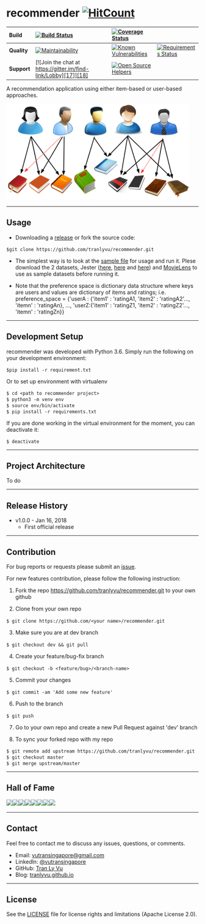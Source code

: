 # **recommender** [![HitCount][1]][2] 

[1]: http://hits.dwyl.io/tranlyvu/recommender.svg
[2]: http://hits.dwyl.io/tranlyvu/recommender

| Build | [![Build Status][3]][4] | [![Coverage Status][5]][6] | | 
| :--- | :--- | :---  | :--- |
| **Quality** | [![Maintainability][13]][14] | [![Known Vulnerabilities][15]][16] | [![Requirements Status][19]][20] |
| **Support** | [![Join the chat at https://gitter.im/find-link/Lobby][17]][18] | [![Open Source Helpers][7]][8] |  |

[3]: https://travis-ci.org/tranlyvu/recommender.svg?branch=dev
[4]: https://travis-ci.org/tranlyvu/recommender
[5]:https://coveralls.io/repos/github/tranlyvu/recommender/badge.svg?branch=dev
[6]: https://coveralls.io/github/tranlyvu/recommender?branch=dev

[13]: https://api.codeclimate.com/v1/badges/de05d6acb8cd3b11aa0c/maintainability
[14]: https://codeclimate.com/github/tranlyvu/recommender/maintainability

[15]: https://snyk.io/test/github/tranlyvu/wiki-link/badge.svg
[16]: https://snyk.io/test/github/tranlyvu/Wiki-link

[19]: https://requires.io/github/tranlyvu/recommender/requirements.svg?branch=dev
[20]: https://requires.io/github/tranlyvu/recommender/requirements/?branch=dev

[17]: https://badges.gitter.im/gitterHQ/gitter.png
[18]: https://gitter.im/recommender-engine
[7]: https://www.codetriage.com/tranlyvu/recommender/badges/users.svg
[8]: https://www.codetriage.com/tranlyvu/recommender

A recommendation application using either item-based or user-based approaches.

<img src="img/recommender.png" width="480" alt="Combined Image" />

---
Usage
---

- Downloading a [release](https://github.com/tranlyvu/recommender/releases) or fork the source code: 

```
$git clone https://github.com/tranlyvu/recommender.git
```

- The simplest way is to look at the [sample file](https://github.com/tranlyvu/recommender/tree/master/sample) for usage and run it. Plese download the 2 datasets, Jester ([here](http://goldberg.berkeley.edu/jester-data/jester-data-1.zip), [here](http://goldberg.berkeley.edu/jester-data/jester-data-2.zip) and [here](http://goldberg.berkeley.edu/jester-data/jester-data-3.zip)) and [MovieLens](http://files.grouplens.org/datasets/movielens/ml-10m.zip) to use as sample datasets before running it.

- Note that the preference space is dictionary data structure where keys are users and values are dictionary of items and ratings; i.e. preference_space = {'userA : {'item1' : 'ratingA1, 'item2' : 'ratingA2'..., 'itemn' : 'ratingAn}, ..., 'userZ:{'item1' : 'ratingZ1, 'item2' : 'ratingZ2'..., 'itemn' : 'ratingZn}}

---
Development Setup
---

recommender was developed with Python 3.6. Simply run the following on your development environment:

```
$pip install -r requirement.txt
```
Or to set up environment with virtualenv

```
$ cd <path to recommender project>
$ python3 -m venv env
$ source env/bin/activate
$ pip install -r requirements.txt
```

If you are done working in the virtual environment for the moment, you can deactivate it:

```
$ deactivate
```

---
Project Architecture
---

To do

---
Release History
---

* v1.0.0 - Jan 16, 2018
	* First official release

---
Contribution
---

For bug reports or requests please submit an [issue](https://github.com/tranlyvu/recommender/issues).

For new features contribution, please follow the following instruction:

1. Fork the repo https://github.com/tranlyvu/recommender.git to your own github

2. Clone from your own repo

`$ git clone https://github.com/<your name>/recommender.git`

3. Make sure you are at dev branch 

`$ git checkout dev && git pull`

4. Create your feature/bug-fix branch

`$ git checkout -b <feature/bug>/<branch-name>`

5. Commit your changes 

`$ git commit -am 'Add some new feature'`

6. Push to the branch 

`$ git push`

7. Go to your own repo and create a new Pull Request against 'dev' branch

8. To sync your forked repo with my repo

```
$ git remote add upstream https://github.com/tranlyvu/recommender.git
$ git checkout master
$ git merge upstream/master
```
---
Hall of Fame
---

[![](https://sourcerer.io/fame/tranlyvu/tranlyvu/recommender/images/0)](https://sourcerer.io/fame/tranlyvu/tranlyvu/recommender/links/0)[![](https://sourcerer.io/fame/tranlyvu/tranlyvu/recommender/images/1)](https://sourcerer.io/fame/tranlyvu/tranlyvu/recommender/links/1)[![](https://sourcerer.io/fame/tranlyvu/tranlyvu/recommender/images/2)](https://sourcerer.io/fame/tranlyvu/tranlyvu/recommender/links/2)[![](https://sourcerer.io/fame/tranlyvu/tranlyvu/recommender/images/3)](https://sourcerer.io/fame/tranlyvu/tranlyvu/recommender/links/3)[![](https://sourcerer.io/fame/tranlyvu/tranlyvu/recommender/images/4)](https://sourcerer.io/fame/tranlyvu/tranlyvu/recommender/links/4)[![](https://sourcerer.io/fame/tranlyvu/tranlyvu/recommender/images/5)](https://sourcerer.io/fame/tranlyvu/tranlyvu/recommender/links/5)[![](https://sourcerer.io/fame/tranlyvu/tranlyvu/recommender/images/6)](https://sourcerer.io/fame/tranlyvu/tranlyvu/recommender/links/6)[![](https://sourcerer.io/fame/tranlyvu/tranlyvu/recommender/images/7)](https://sourcerer.io/fame/tranlyvu/tranlyvu/recommender/links/7)

---
Contact
---

Feel free to contact me to discuss any issues, questions, or comments.
*  Email: vutransingapore@gmail.com
*  Linkedln: [@vutransingapore](https://www.linkedin.com/in/tranlyvu/)
*  GitHub: [Tran Ly Vu](https://github.com/tranlyvu)
*  Blog: [tranlyvu.github.io](https://tranlyvu.github.io/)

---
License
---

See the [LICENSE](https://github.com/tranlyvu/recommender/blob/master/LICENSE) file for license rights and limitations (Apache License 2.0).



